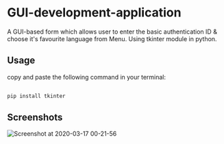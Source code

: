 # GUI-development-application
A GUI-based form which allows user to enter the basic authentication ID & choose it's favourite language from Menu.
Using tkinter module in python.

## Usage
copy and paste the following command in your terminal:
## 
 `pip install tkinter`
 
## Screenshots
 
![Screenshot at 2020-03-17 00-21-56](https://user-images.githubusercontent.com/61106875/76790917-ac8fc200-67b7-11ea-8d24-c72a849aa76d.png)
